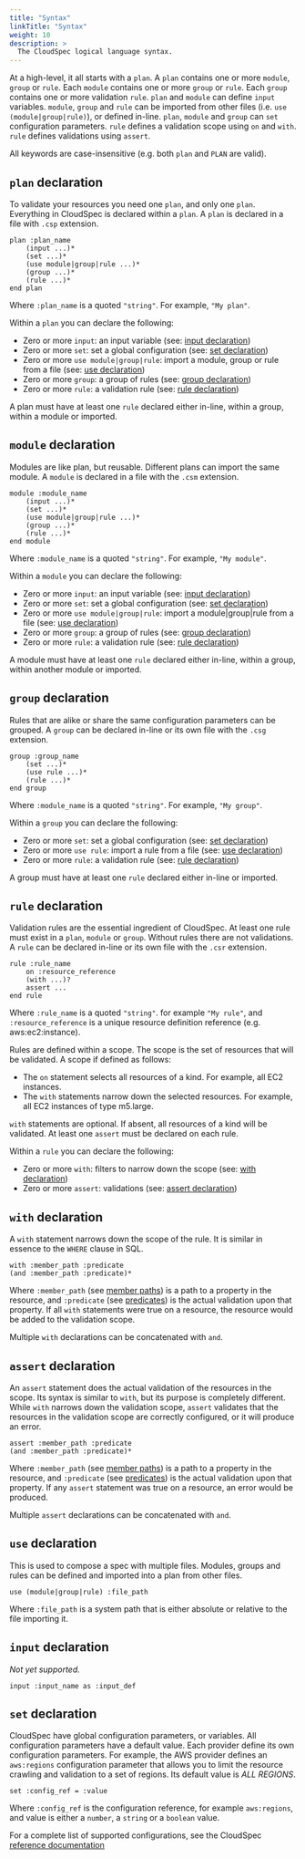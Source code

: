```yaml
---
title: "Syntax"
linkTitle: "Syntax"
weight: 10
description: >
  The CloudSpec logical language syntax.
---
```


At a high-level, it all starts with a `plan`. A `plan` contains one or more `module`, `group` or `rule`. Each `module` contains one or more `group` or `rule`. Each `group` contains one or more validation `rule`. `plan` and `module` can define `input` variables. `module`, `group` and `rule` can be imported from other files (i.e. `use (module|group|rule)`), or defined in-line. `plan`, `module` and `group` can `set` configuration parameters. `rule` defines a validation scope using `on` and `with`. `rule` defines validations using `assert`.

All keywords are case-insensitive (e.g. both `plan` and `PLAN` are valid).

## `plan` declaration

To validate your resources you need one `plan`, and only one `plan`. Everything in CloudSpec is declared within a `plan`. A `plan` is declared in a file with `.csp` extension. 

```
plan :plan_name
    (input ...)*
    (set ...)*
    (use module|group|rule ...)*
    (group ...)*
    (rule ...)*
end plan
```

Where `:plan_name` is a quoted `"string"`. For example, `"My plan"`.

Within a `plan` you can declare the following:

- Zero or more `input`: an input variable (see: [input declaration](#input-declaration))
- Zero or more `set`: set a global configuration (see: [set declaration](#set-declaration))
- Zero or more `use module|group|rule`: import a module, group or rule from a file (see: [use declaration](#use-declaration))
- Zero or more `group`: a group of rules (see: [group declaration](#group-declaration))
- Zero or more `rule`: a validation rule (see: [rule declaration](#rule-declaration))

A plan must have at least one `rule` declared either in-line, within a group, within a module or imported.

## `module` declaration

Modules are like plan, but reusable. Different plans can import the same module. A `module` is declared in a file with the `.csm` extension.

```
module :module_name
    (input ...)*
    (set ...)*
    (use module|group|rule ...)*
    (group ...)*
    (rule ...)*
end module
```

Where `:module_name` is a quoted `"string"`. For example, `"My module"`.

Within a `module` you can declare the following:

- Zero or more `input`: an input variable (see: [input declaration](#input-declaration))
- Zero or more `set`: set a global configuration (see: [set declaration](#set-declaration))
- Zero or more `use module|group|rule`: import a module|group|rule from a file (see: [use declaration](#use-declaration))
- Zero or more `group`: a group of rules (see: [group declaration](#group-declaration))
- Zero or more `rule`: a validation rule (see: [rule declaration](#rule-declaration))

A module must have at least one `rule` declared either in-line, within a group, within another module or imported.

## `group` declaration

Rules that are alike or share the same configuration parameters can be grouped. A `group` can be declared in-line or its own file with the `.csg` extension.

```
group :group_name
    (set ...)*
    (use rule ...)*
    (rule ...)*
end group
```

Where `:module_name` is a quoted `"string"`. For example, `"My group"`.

Within a `group` you can declare the following:

- Zero or more `set`: set a global configuration (see: [set declaration](#set-declaration))
- Zero or more `use rule`: import a rule from a file (see: [use declaration](#use-declaration))
- Zero or more `rule`: a validation rule (see: [rule declaration](#rule-declaration))

A group must have at least one `rule` declared either in-line or imported.

## `rule` declaration

Validation rules are the essential ingredient of CloudSpec. At least one rule must exist in a `plan`, `module` or `group`. Without rules there are not validations. A `rule` can be declared in-line or its own file with the `.csr` extension.

```
rule :rule_name
    on :resource_reference
    (with ...)?
    assert ...
end rule
```

Where `:rule_name` is a quoted `"string"`. for example `"My rule"`, and `:resource_reference` is a unique resource definition reference (e.g. aws:ec2:instance).

Rules are defined within a scope. The scope is the set of resources that will be validated. A scope if defined as follows:

- The `on` statement selects all resources of a kind. For example, all EC2 instances.
- The `with` statements narrow down the selected resources. For example, all EC2 instances of type m5.large.

`with` statements are optional. If absent, all resources of a kind will be validated. At least one `assert` must be declared on each rule.

Within a `rule` you can declare the following:

- Zero or more `with`: filters to narrow down the scope (see: [with declaration](#with-declaration))
- Zero or more `assert`: validations (see: [assert declaration](#assert-declaration))

## `with` declaration

A `with` statement narrows down the scope of the rule. It is similar in essence to the `WHERE` clause in SQL.

```
with :member_path :predicate
(and :member_path :predicate)*
```

Where `:member_path` (see [member paths](members-path)) is a path to a property in the resource, and `:predicate` (see [predicates](predicates)) is the actual validation upon that property. If all `with` statements were true on a resource, the resource would be added to the validation scope.

Multiple `with` declarations can be concatenated with `and`.

## `assert` declaration

An `assert` statement does the actual validation of the resources in the scope. Its syntax is similar to `with`, but its purpose is completely different. While `with` narrows down the validation scope, `assert` validates that the resources in the validation scope are correctly configured, or it will produce an error.

```
assert :member_path :predicate
(and :member_path :predicate)*
```

Where `:member_path` (see [member paths](members-paths)) is a path to a property in the resource, and `:predicate` (see [predicates](predicates)) is the actual validation upon that property. If any `assert` statement was true on a resource, an error would be produced.

Multiple `assert` declarations can be concatenated with `and`.

## `use` declaration

This is used to compose a spec with multiple files. Modules, groups and rules can be defined and imported into a plan from other files.

```
use (module|group|rule) :file_path
```

Where `:file_path` is a system path that is either absolute or relative to the file importing it.

## `input` declaration

*Not yet supported.*

```
input :input_name as :input_def
```

## `set` declaration

CloudSpec have global configuration parameters, or variables. All configuration parameters have a default value. Each provider define its own configuration parameters. For example, the AWS provider defines an `aws:regions` configuration parameter that allows you to limit the resource crawling and validation to a set of regions. Its default value is
_ALL REGIONS_.

```
set :config_ref = :value
```

Where `:config_ref` is the configuration reference, for example `aws:regions`, and value is either a `number`, a `string` or a `boolean` value.

For a complete list of supported configurations, see the CloudSpec [reference documentation](/doc/providers/index.md)